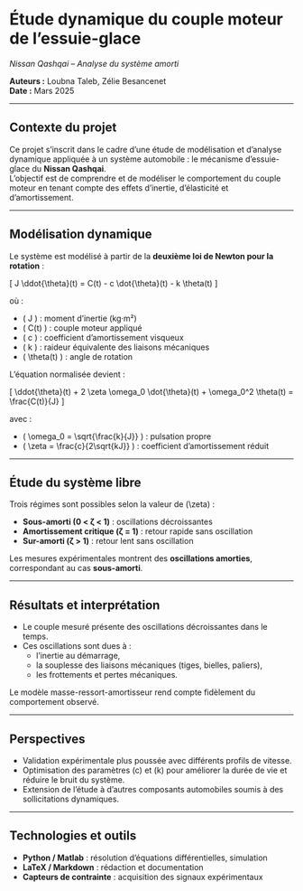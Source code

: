# Étude dynamique du couple moteur de l’essuie-glace  
*Nissan Qashqai – Analyse du système amorti*  

**Auteurs :** Loubna Taleb, Zélie Besancenet  
**Date :** Mars 2025  

---

##  Contexte du projet
Ce projet s’inscrit dans le cadre d’une étude de modélisation et d’analyse dynamique appliquée à un système automobile : le mécanisme d’essuie-glace du **Nissan Qashqai**.  
L’objectif est de comprendre et de modéliser le comportement du couple moteur en tenant compte des effets d’inertie, d’élasticité et d’amortissement.

---

## Modélisation dynamique
Le système est modélisé à partir de la **deuxième loi de Newton pour la rotation** :



\[
J \ddot{\theta}(t) = C(t) - c \dot{\theta}(t) - k \theta(t)
\]



où :  
- \( J \) : moment d’inertie (kg·m²)  
- \( C(t) \) : couple moteur appliqué  
- \( c \) : coefficient d’amortissement visqueux  
- \( k \) : raideur équivalente des liaisons mécaniques  
- \( \theta(t) \) : angle de rotation  

L’équation normalisée devient :  



\[
\ddot{\theta}(t) + 2 \zeta \omega_0 \dot{\theta}(t) + \omega_0^2 \theta(t) = \frac{C(t)}{J}
\]



avec :  
- \( \omega_0 = \sqrt{\frac{k}{J}} \) : pulsation propre  
- \( \zeta = \frac{c}{2\sqrt{kJ}} \) : coefficient d’amortissement réduit  

---

##  Étude du système libre
Trois régimes sont possibles selon la valeur de \(\zeta\) :  

- **Sous-amorti (0 < ζ < 1)** : oscillations décroissantes  
- **Amortissement critique (ζ = 1)** : retour rapide sans oscillation  
- **Sur-amorti (ζ > 1)** : retour lent sans oscillation  

Les mesures expérimentales montrent des **oscillations amorties**, correspondant au cas **sous-amorti**.

---

##  Résultats et interprétation
- Le couple mesuré présente des oscillations décroissantes dans le temps.  
- Ces oscillations sont dues à :  
  - l’inertie au démarrage,  
  - la souplesse des liaisons mécaniques (tiges, bielles, paliers),  
  - les frottements et pertes mécaniques.  

Le modèle masse-ressort-amortisseur rend compte fidèlement du comportement observé.

---

##  Perspectives
- Validation expérimentale plus poussée avec différents profils de vitesse.  
- Optimisation des paramètres \(c\) et \(k\) pour améliorer la durée de vie et réduire le bruit du système.  
- Extension de l’étude à d’autres composants automobiles soumis à des sollicitations dynamiques.  

---
##  Technologies et outils
- **Python / Matlab** : résolution d’équations différentielles, simulation  
- **LaTeX / Markdown** : rédaction et documentation  
- **Capteurs de contrainte** : acquisition des signaux expérimentaux  


